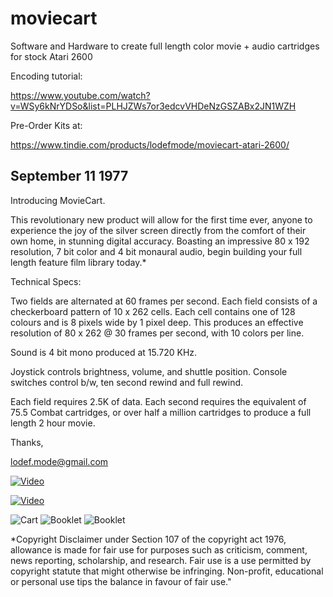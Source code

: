 # moviecart
Software and Hardware to create full length color movie + audio cartridges for stock Atari 2600

Encoding tutorial:

https://www.youtube.com/watch?v=WSy6kNrYDSo&list=PLHJZWs7or3edcvVHDeNzGSZABx2JN1WZH

Pre-Order Kits at:

https://www.tindie.com/products/lodefmode/moviecart-atari-2600/

September 11 1977
-

Introducing MovieCart.

This revolutionary new product will allow for the first time ever, anyone to experience the joy of the silver screen directly from the comfort of their own home, in stunning digital accuracy.
Boasting an impressive 80 x 192 resolution, 7 bit color and 4 bit monaural audio, begin building your full length feature film library today.*


Technical Specs:

   Two fields are alternated at 60 frames per second.
   Each field consists of a checkerboard pattern of 10 x 262 cells.
   Each cell contains one of 128 colours and is 8 pixels wide by 1 pixel deep.
   This produces an effective resolution of 80 x 262 @ 30 frames per second, with 10 colors per line.
   
   Sound is 4 bit mono produced at 15.720 KHz.

   Joystick controls brightness, volume, and shuttle position.
   Console switches control b/w, ten second rewind and full rewind.

   Each field requires 2.5K of data.
   Each second requires the equivalent of 75.5 Combat cartridges, or over half a million cartridges to produce a full length 2 hour movie.


Thanks,

lodef.mode@gmail.com

[![Video](docs/screenshot_play.jpg)](https://www.youtube.com/watch?v=PMp-7_ekibU)

[![Video](docs/colorize_play.jpg)](https://youtu.be/7HMz1SYGolY)

![Cart](docs/inside_cart.jpg)
![Booklet](docs/instructions1.jpg)
![Booklet](docs/instructions2.jpg)

*Copyright Disclaimer under Section 107 of the copyright act 1976, allowance is made for fair use for purposes such as criticism, comment, news reporting, scholarship, and research. Fair use is a use permitted by copyright statute that might otherwise be infringing. Non-profit, educational or personal use tips the balance in favour of fair use."

